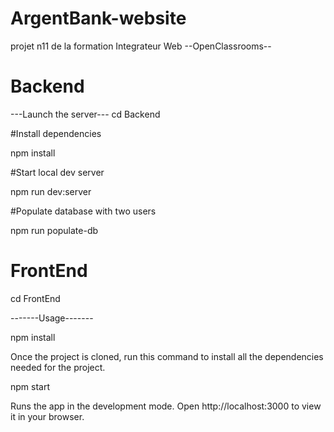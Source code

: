 # ArgentBank-website
projet n11 de la formation Integrateur Web  --OpenClassrooms--

# Backend

---Launch the server---
cd Backend

#Install dependencies

npm install

#Start local dev server

npm run dev:server

#Populate database with two users

npm run populate-db

# FrontEnd

cd FrontEnd

-------Usage-------

npm install

Once the project is cloned, run this command to install all the dependencies needed for the project.

npm start

Runs the app in the development mode. Open http://localhost:3000 to view it in your browser.
